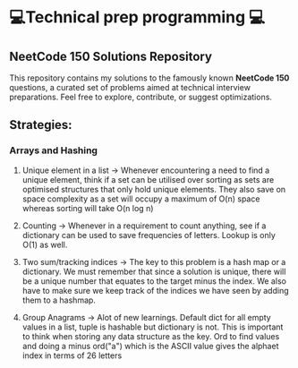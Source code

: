 # 💻Technical prep programming 💻

## NeetCode 150 Solutions Repository

This repository contains my solutions to the famously known **NeetCode 150** questions, a curated set of problems aimed at technical interview preparations. 
Feel free to explore, contribute, or suggest optimizations. 

## Strategies:

### Arrays and Hashing
1. Unique element in a list -> Whenever encountering a need to find a unique element, think if a set can be utilised over sorting as sets are optimised structures that only hold unique elements. They also save on space complexity as a set will occupy a maximum of O(n) space whereas sorting will take O(n log n) 

2. Counting -> Whenever in a requirement to count anything, see if a dictionary can be used to save frequencies of letters. Lookup is only O(1) as well.

3. Two sum/tracking indices -> The key to this problem is a hash map or a dictionary. We must remember that since a solution is unique, there will be a unique number that equates to the target minus the index. We also have to make sure we keep track of the indices we have seen by adding them to a hashmap. 

4. Group Anagrams -> Alot of new learnings. Default dict for all empty values in a list, tuple is hashable but dictionary is not. This is important to think when storing any data structure as the key. Ord to find values and doing a minus ord("a") which is the ASCII value gives the alphaet index in terms of 26 letters

